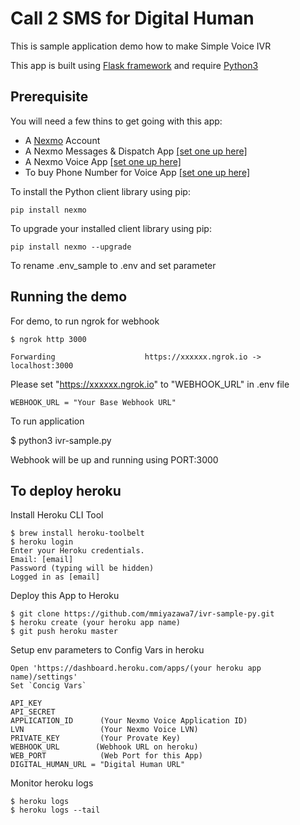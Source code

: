 # Call 2 SMS for Digital Human

This is sample application demo how to make Simple Voice IVR

This app is built using [Flask framework](http://flask.pocoo.org/) and require [Python3](https://www.python.org/)

## Prerequisite

You will need a few thins to get going with this app: 

- A [Nexmo](https://nexmo.com) Account
- A Nexmo Messages & Dispatch App [[set one up here]](https://dashboard.nexmo.com/messages/create-application)
- A Nexmo Voice App [[set one up here]](https://dashboard.nexmo.com/voice/create-application)
- To buy Phone Number for Voice App [[set one up here]](https://dashboard.nexmo.com/buy-numbers)


To install the Python client library using pip:

    pip install nexmo

To upgrade your installed client library using pip:

    pip install nexmo --upgrade

To rename .env_sample to .env and set parameter

## Running the demo


For demo, to run ngrok for webhook

    $ ngrok http 3000

    Forwarding                    https://xxxxxx.ngrok.io -> localhost:3000
    
Please set "https://xxxxxx.ngrok.io" to "WEBHOOK_URL" in .env file

    WEBHOOK_URL = "Your Base Webhook URL"

To run application

$ python3 ivr-sample.py
    
Webhook will be up and running using PORT:3000

## To deploy heroku

Install Heroku CLI Tool

    $ brew install heroku-toolbelt
    $ heroku login
    Enter your Heroku credentials.
    Email: [email]
    Password (typing will be hidden)
    Logged in as [email]
    
Deploy this App to Heroku

    $ git clone https://github.com/mmiyazawa7/ivr-sample-py.git
    $ heroku create (your heroku app name)
    $ git push heroku master
    
Setup env parameters to Config Vars in heroku

    Open 'https://dashboard.heroku.com/apps/(your heroku app name)/settings'
    Set `Concig Vars`
    
    API_KEY
    API_SECRET
    APPLICATION_ID      (Your Nexmo Voice Application ID)
    LVN                 (Your Nexmo Voice LVN)
    PRIVATE_KEY         (Your Provate Key)
    WEBHOOK_URL        (Webhook URL on heroku)
    WEB_PORT            (Web Port for this App)
    DIGITAL_HUMAN_URL = "Digital Human URL"
    
Monitor heroku logs

    $ heroku logs
    $ heroku logs --tail
    